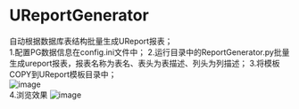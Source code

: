 # UReportGenerator
自动根据数据库表结构批量生成UReport报表；  
1.配置PG数据信息在config.ini文件中； 
2.运行目录中的ReportGenerator.py批量生成ureport报表，报表名称为表名、表头为表描述、列头为列描述； 
3.将模板COPY到UReport模板目录中；  
![image](https://user-images.githubusercontent.com/49675412/149872221-3860133c-047d-4922-9f7d-8781f36f177c.png)  
4.浏览效果
![image](https://user-images.githubusercontent.com/49675412/149874630-6b1790a0-915e-4f9a-9e61-e720e0f177ed.png)


